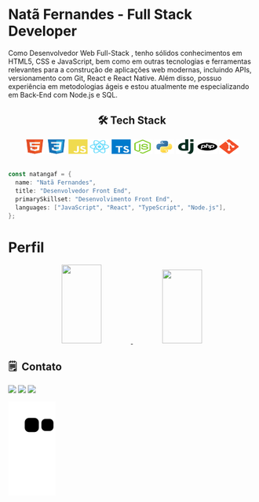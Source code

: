 # Natã Fernandes - Full Stack Developer

Como Desenvolvedor Web Full-Stack , tenho sólidos conhecimentos em HTML5, CSS e JavaScript, bem como em outras tecnologias e ferramentas relevantes para a construção de aplicações web modernas, incluindo APIs, versionamento com Git, React e React Native. Além disso, possuo experiência em metodologias ágeis e estou atualmente me especializando em Back-End com Node.js e SQL.

<div align="center">
  
  ## 🛠 Tech Stack
  
  <img alt="HTML" height="30" width="40" src="https://raw.githubusercontent.com/devicons/devicon/master/icons/html5/html5-original.svg">
  <img alt="CSS" height="30" width="40" src="https://raw.githubusercontent.com/devicons/devicon/master/icons/css3/css3-original.svg">
  <img alt="Js" height="30" width="40" src="https://raw.githubusercontent.com/devicons/devicon/master/icons/javascript/javascript-plain.svg">
  <img alt="React" height="30" width="40" src="https://raw.githubusercontent.com/devicons/devicon/master/icons/react/react-original.svg">
  <img alt="Ts" height="30" width="40" src="https://raw.githubusercontent.com/devicons/devicon/master/icons/typescript/typescript-plain.svg">
  <img alt="Node.js" height="30" width="40" src="https://raw.githubusercontent.com/devicons/devicon/master/icons/nodejs/nodejs-plain.svg">
  <img alt="Python" height="30" width="40" src="https://github.com/devicons/devicon/blob/master/icons/python/python-original.svg">
  <img alt="django" height="30" width="40" src="https://github.com/devicons/devicon/blob/master/icons/django/django-plain.svg">
  <img alt="php" height="30" width="40" src="https://github.com/devicons/devicon/blob/master/icons/php/php-plain.svg">
  <img alt="GitHub" height="30" width="40" src="https://raw.githubusercontent.com/devicons/devicon/master/icons/git/git-original.svg">
</div>

  ##
  ```kotlin
  const natangaf = {
    name: "Natã Fernandes",
    title: "Desenvolvedor Front End",
    primarySkillset: "Desenvolvimento Front End",
    languages: ["JavaScript", "React", "TypeScript", "Node.js"],
  };
  ```
  
  
  # Perfil
  
  <div align="center">
  <a href="https://github.com/Natangaf">
    <img height="160px" width="40%" src="https://github-readme-stats.vercel.app/api?username=natangaf&show_icons=true&theme=tokyonight&include_all_commits=true&count_private=true"/>
    <img height="150px" width="40%" src="https://github-readme-stats.vercel.app/api/top-langs/?username=natangaf&layout=compact&langs_count=7&theme=tokyonight"/>
  </a>
</div>


  ## 🗒️ &nbsp;Contato
<div>
  <a href="https://www.instagram.com/thyemi_mello/" target="_blank"><img src="https://img.shields.io/badge/-Instagram-%23E4405F?style=for-the-badge&logo=instagram&logoColor=white" target="_blank"></a>
  <a href = "mailto:thyemimello@gmail.com"><img src="https://img.shields.io/badge/Gmail-D14836?style=for-the-badge&logo=gmail&logoColor=white" target="_blank"></a>
  <a href="https:https://www.linkedin.com/in/thyemimello/" target="_blank"><img src="https://img.shields.io/badge/-LinkedIn-%230077B5?style=for-the-badge&logo=linkedin&logoColor=white" target="_blank"></a> 

 
</div>
  
  
  ![Snake animation]( https://github.com/Natangaf/myReadme/blob/output/github-contribution-grid-snake.svg)
</div>



